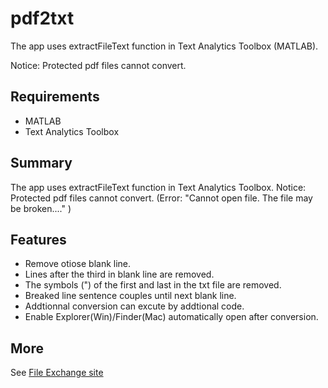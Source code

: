 # pdf2txt

The app uses extractFileText function in Text Analytics Toolbox (MATLAB). 

Notice: Protected pdf files cannot convert.

## Requirements

- MATLAB
- Text Analytics Toolbox

## Summary

The app uses extractFileText function in Text Analytics Toolbox.
Notice: Protected pdf files cannot convert. (Error: "Cannot open file. The file may be broken...." )

## Features

- Remove otiose blank line.
- Lines after the third in blank line are removed.
- The symbols (") of the first and last in the txt file are removed.
- Breaked line sentence couples until next blank line.
- Addtionnal conversion can excute by addtional code.
- Enable Explorer(Win)/Finder(Mac) automatically open after conversion.

## More

See [File Exchange site](https://jp.mathworks.com/matlabcentral/fileexchange/94005-pdf2txt-app)
